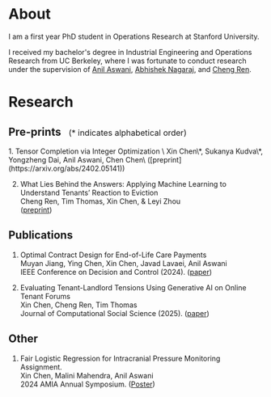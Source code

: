 # About
I am a first year PhD student in Operations Research at Stanford University. 

I received my bachelor's degree in Industrial Engineering and Operations Research from UC Berkeley, where I was fortunate to conduct research under the supervision of [Anil Aswani](https://vcresearch.berkeley.edu/faculty/anil-aswani), [Abhishek Nagaraj](https://www.abhishekn.com), and [Cheng Ren](https://www.albany.edu/ssw/faculty/cheng-ren).

# Research 
<h2>
  Pre-prints
  <span style="font-weight: normal; font-size: 1rem; margin-left: 10px;">
    (* indicates alphabetical order)
  </span>
</h2>
1. Tensor Completion via Integer Optimization \
Xin Chen\*, Sukanya Kudva\*, Yongzheng Dai, Anil Aswani, Chen Chen\
([preprint](https://arxiv.org/abs/2402.05141))

2. What Lies Behind the Answers: Applying Machine Learning to Understand Tenants’ Reaction to Eviction  \
Cheng Ren, Tim Thomas, Xin Chen, & Leyi Zhou \
([preprint](https://doi.org/10.31219/osf.io/uscxh_v1))

## Publications
1. Optimal Contract Design for End-of-Life Care Payments \
Muyan Jiang, Ying Chen, Xin Chen, Javad Lavaei, Anil Aswani \
IEEE Conference on Decision and Control (2024). ([paper]([https://arxiv.org/abs/2403.15099](https://ieeexplore.ieee.org/document/10886745)))
  
2. Evaluating Tenant-Landlord Tensions Using Generative AI on Online Tenant Forums \
Xin Chen, Cheng Ren, Tim Thomas \
Journal of Computational Social Science (2025). ([paper]([https://arxiv.org/abs/2404.11681](https://link.springer.com/article/10.1007/s42001-025-00378-8)))

## Other
1. Fair Logistic Regression for Intracranial Pressure Monitoring Assignment.\
Xin Chen, Malini Mahendra, Anil Aswani \
2024 AMIA Annual Symposium. ([Poster](https://knowledge.amia.org/A2024/indexes))





